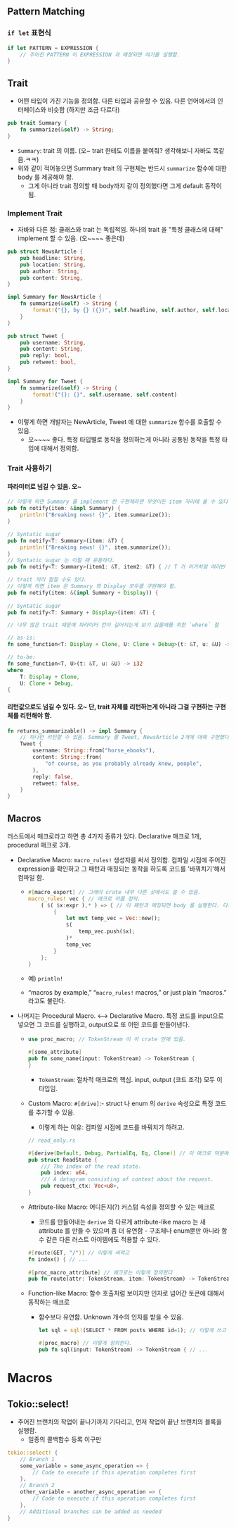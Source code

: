 ## Pattern Matching

### `if let` 표현식

```rust
if let PATTERN = EXPRESSION {
    // 주어진 PATTERN 이 EXPRESSION 과 매칭되면 여기를 실행함.
}
```

## Trait

- 어떤 타입이 가진 기능을 정의함. 다른 타입과 공유할 수 있음. 다른 언어에서의 인터페이스와 비슷함 (하지만 조금 다르다)

```rust
pub trait Summary {
    fn summarize(&self) -> String;
}
```

- `Summary`: trait 의 이름. (오~ trait 한테도 이름을 붙여줘? 생각해보니 자바도 똑같음.ㅋㅋ)
- 위와 같이 적어놓으면 Summary trait 의 구현체는 반드시 `summarize` 함수에 대한 body 를 제공해야 함.
  - 그게 아니라 trait 정의할 때 body까지 같이 정의했다면 그게 default 동작이 됨.

### Implement Trait

- 자바와 다른 점: 클래스와 trait 는 독립적임. 하나의 trait 을 "특정 클래스에 대해" implement 할 수 있음. (오~~~~ 좋은데)

```rust
pub struct NewsArticle {
    pub headline: String,
    pub location: String,
    pub author: String,
    pub content: String,
}

impl Summary for NewsArticle {
    fn summarize(&self) -> String {
        format!("{}, by {} ({})", self.headline, self.author, self.location)
    }
}

pub struct Tweet {
    pub username: String,
    pub content: String,
    pub reply: bool,
    pub retweet: bool,
}

impl Summary for Tweet {
    fn summarize(&self) -> String {
        format!("{}: {}", self.username, self.content)
    }
}
```

- 이렇게 하면 개발자는 NewArticle, Tweet 에 대한 `summarize` 함수를 호출할 수 있음.
  - 오~~~~ 좋다. 특정 타입별로 동작을 정의하는게 아니라 공통된 동작을 특정 타입에 대해서 정의함.

### Trait 사용하기

#### 파라미터로 넘길 수 있음. 오~

```rust
// 이렇게 하면 Summary 를 implement 한 구현체라면 무엇이든 item 자리에 올 수 있다.
pub fn notify(item: &impl Summary) {
    println!("Breaking news! {}", item.summarize());
}

// Syntatic sugar
pub fn notify<T: Summary>(item: &T) {
    println!("Breaking news! {}", item.summarize());
}
// Syntatic sugar 는 이럴 때 유용하다.
pub fn notify<T: Summary>(item1: &T, item2: &T) { // T 가 이거처럼 여러번 쓰일 때.
```

```rust
// trait 끼리 합칠 수도 있다.
// 이렇게 하면 item 은 Summary 와 Display 모두를 구현해야 함.
pub fn notify(item: &(impl Summary + Display)) {
  
// Syntatic sugar
pub fn notify<T: Summary + Display>(item: &T) {
```

```rust
// 너무 많은 trait 때문에 파라미터 칸이 길어지는게 보기 싫을때를 위한 `where` 절

// as-is:
fn some_function<T: Display + Clone, U: Clone + Debug>(t: &T, u: &U) -> i32 {

// to-be:
fn some_function<T, U>(t: &T, u: &U) -> i32
where
    T: Display + Clone,
    U: Clone + Debug,
{
```

#### 리턴값으로도 넘길 수 있다. 오~ 단, trait 자체를 리턴하는게 아니라 그걸 구현하는 구현체를 리턴해야 함.

```rust
fn returns_summarizable() -> impl Summary {
    // 하나만 리턴할 수 있음. Summary 를 Tweet, NewsArticle 2개에 대해 구현했다고 하더라도 둘 다 리턴할수는 없다. (당연함. 안그러면 함수가 아님.)
    Tweet {
        username: String::from("horse_ebooks"),
        content: String::from(
            "of course, as you probably already know, people",
        ),
        reply: false,
        retweet: false,
    }
}
```

## Macros

러스트에서 매크로라고 하면 총 4가지 종류가 있다. Declarative 매크로 1개, procedural 매크로 3개.

- Declarative Macro: `macro_rules!` 생성자를 써서 정의함. 컴파일 시점에 주어진 expression을 확인하고 그 패턴과 매칭되는 동작을 하도록 코드를 '바꿔치기'해서 컴파일 함.

  - ```rust
    #[macro_export] // 그래야 crate 내부 다른 곳에서도 쓸 수 있음.
    macro_rules! vec { // 매크로 이름 정의.
        ( $( $x:expr ),* ) => { // 이 패턴과 매칭되면 body 를 실행한다. 다른 애가 들어오면 에러가 남!
            {
                let mut temp_vec = Vec::new();
                $(
                    temp_vec.push($x);
                )*
                temp_vec
            }
        };
    }
    ```

  - 예) `println!`
  - “macros by example,” “`macro_rules!` macros,” or just plain “macros.” 라고도 불린다.

- 나머지는 Procedural Macro. <--> Declarative Macro. 특정 코드를 input으로 넣으면 그 코드를 실행하고, output으로 또 어떤 코드를 만들어낸다.

  - ```rust
    use proc_macro; // TokenStream 이 이 crate 안에 있음.
    
    #[some_attribute]
    pub fn some_name(input: TokenStream) -> TokenStream {
    }
    ```

    - `TokenStream`: 절차적 매크로의 핵심. input, output (코드 조각) 모두 이 타입임.

  - Custom Macro: `#[drive]`:- struct 나 enum 의 `derive` 속성으로 특정 코드를 추가할 수 있음.

    - 이렇게 하는 이유: 컴파일 시점에 코드를 바꿔치기 하려고.

    ```rust
    // read_only.rs
    
    #[derive(Default, Debug, PartialEq, Eq, Clone)] // 이 매크로 덕분에 ReadState 에 대해 Default, Debug, PartialEq, Eq, Clone 에 있는 메소드를 사용할 수 있음. 이야~~~~
    pub struct ReadState {
        /// The index of the read state.
        pub index: u64,
        /// A datagram consisting of context about the request.
        pub request_ctx: Vec<u8>,
    }
    ```

  - Attribute-like Macro: 어디든지(?) 커스텀 속성을 정의할 수 있는 매크로

    - 코드를 만들어내는 `derive` 와 다르게 attribute-like macro 는 새 attribute 를 만들 수 있으며 좀 더 유연함 - 구조체나 enum뿐만 아니라 함수 같은 다른 러스트 아이템에도 적용할 수 있다.

    ```rust
    #[route(GET, "/")] // 이렇게 써먹고
    fn index() { // ...
      
    #[proc_macro_attribute] // 매크로는 이렇게 정의한다
    pub fn route(attr: TokenStream, item: TokenStream) -> TokenStream {
    ```

  - Function-like Macro: 함수 호출처럼 보이지만 인자로 넘어간 토큰에 대해서 동작하는 매크로

    - 함수보다 유연함. Unknown 개수의 인자를 받을 수 있음.

      ```rust
      let sql = sql!(SELECT * FROM posts WHERE id=1); // 이렇게 쓰고
      
      #[proc_macro] // 이렇게 정의한다.
      pub fn sql(input: TokenStream) -> TokenStream { // ...
      ```


# Macros

## Tokio::select!

- 주어진 브랜치의 작업이 끝나기까지 기다리고, 먼저 작업이 끝난 브랜치의 블록을 실행함.
  - 일종의 콜백함수 등록 이구만

```rust
tokio::select! {
    // Branch 1
    some_variable = some_async_operation => {
        // Code to execute if this operation completes first
    },
    // Branch 2
    other_variable = another_async_operation => {
        // Code to execute if this operation completes first
    },
    // Additional branches can be added as needed
}
```

